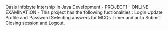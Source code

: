 Oasis Infobyte Intership in Java Development - PROJECT1 - ONLINE EXAMINATION - 
This project has the following fuctionalities :
Login
Update Profile and Password
Selecting answers for MCQs
Timer and auto Submit
Closing session and Logout.
